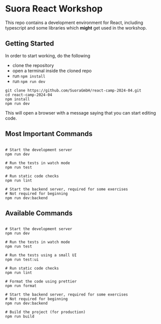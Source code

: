 # Suora React Workshop

This repo contains a development environment for React, including typescript and some libraries which **might** get used in the workshop.

## Getting Started

In order to start working, do the following

- clone the repository
- open a terminal inside the cloned repo
- run `npm install`
- run `npm run dev`

```shell
git clone https://github.com/SuoraGmbH/react-camp-2024-04.git
cd react-camp-2024-04
npm install
npm run dev
```

This will open a browser with a message saying that you can start editing code.

## Most Important Commands
```shell

# Start the development server
npm run dev

# Run the tests in watch mode
npm run test

# Run static code checks
npm run lint

# Start the backend server, required for some exercises
# Not required for beginning
npm run dev:backend

```

## Available Commands

```shell

# Start the development server
npm run dev

# Run the tests in watch mode
npm run test

# Run the tests using a small UI
npm run test:ui

# Run static code checks
npm run lint

# Format the code using prettier
npm run format

# Start the backend server, required for some exercises
# Not required for beginning
npm run dev:backend

# Build the project (for production)
npm run build

```

